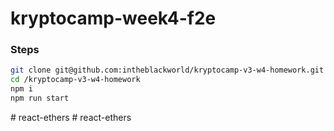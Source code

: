 # kryptocamp-week4-f2e

### Steps

```bash
git clone git@github.com:intheblackworld/kryptocamp-v3-w4-homework.git
cd /kryptocamp-v3-w4-homework
npm i
npm run start
```
#   r e a c t - e t h e r s  
 #   r e a c t - e t h e r s  
 